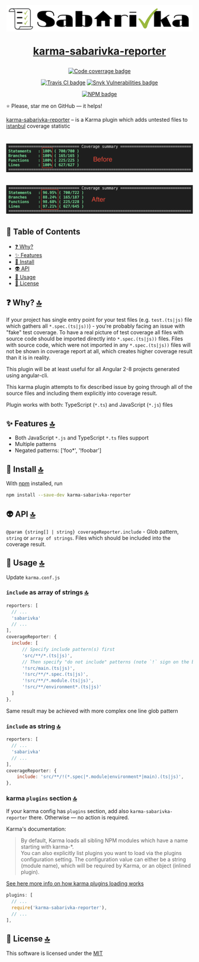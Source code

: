 <h1 align="center">

[![logo](./assets/logo.png)](#)

[karma-sabarivka-reporter](https://github.com/kopach/karma-sabarivka-reporter)

</h1>

<div align="center">

[![Code coverrage badge](https://codecov.io/gh/kopach/karma-sabarivka-reporter/branch/master/graph/badge.svg)](https://codecov.io/gh/kopach/karma-sabarivka-reporter)

[![Travis CI badge](https://travis-ci.com/kopach/karma-sabarivka-reporter.svg?branch=master)](https://travis-ci.com/kopach/karma-sabarivka-reporter/branches)
[![Snyk Vulnerabilities badge](https://snyk.io/test/github/kopach/karma-sabarivka-reporter/badge.svg)](https://snyk.io/test/github/kopach/karma-sabarivka-reporter)

[![NPM badge](https://nodei.co/npm/karma-sabarivka-reporter.png?compact=true)](https://www.npmjs.com/package/karma-sabarivka-reporter)

</div>

⭐️ Please, star me on GitHub — it helps!

[karma-sabarivka-reporter](https://github.com/kopach/karma-sabarivka-reporter) – is a Karma plugin which adds untested files to [istanbul](https://github.com/gotwarlost/istanbul) coverage statistic

<h1 align="center">

![screenshot before](./assets/before.png)

![screenshot after](./assets/after.png)

</h1>

## 🧬 Table of Contents

- [❓ Why?](#-why-)
- [✨ Features](#-features-)
- [💾 Install](#-install-)
- [👽 API](#-api-)
- [🔨 Usage](#-usage-)
- [📄 License](#-license-)

## ❓ Why? [🔝](#-table-of-contents)

If your project has single entry point for your test files (e.g. `test.(ts|js)` file which gathers all `*.spec.(ts|js))`) - you're probably facing an issue with "fake" test coverage. To have a real picture of test coverage all files with source code should be imported directly into `*.spec.(ts|js))` files. Files with source code, which were not imported in any `*.spec.(ts|js))` files will not be shown in coverage report at all, which creates higher coverage result than it is in reality.

This plugin will be at least useful for all Angular 2-8 projects generated using angular-cli.

This karma plugin attempts to fix described issue by going through all of the source files and including them explicitly into coverage result.

Plugin works with both: TypeScript (`*.ts`) and JavaScript (`*.js`) files

## ✨ Features [🔝](#-table-of-contents)

- Both JavaScript `*.js` and TypeScript `*.ts` files support
- Multiple patterns
- Negated patterns: ['foo*', '!foobar']

## 💾 Install [🔝](#-table-of-contents)

With [npm](https://npmjs.org/) installed, run

```bash
npm install --save-dev karma-sabarivka-reporter
```

## 👽 API [🔝](#-table-of-contents)

`@param {string[] | string} coverageReporter.include` - Glob pattern, `string` or `array of strings`. Files which should be included into the coverage result.

## 🔨 Usage [🔝](#-table-of-contents)

Update `karma.conf.js`

### `include` as array of strings [🔝](#-table-of-contents)

```JavaScript
reporters: [
  // ...
  'sabarivka'
  // ...
],
coverageReporter: {
  include: [
      // Specify include pattern(s) first
      'src/**/*.(ts|js)',
      // Then specify "do not include" patterns (note `!` sign on the beginning of each statement)
      '!src/main.(ts|js)',
      '!src/**/*.spec.(ts|js)',
      '!src/**/*.module.(ts|js)',
      '!src/**/environment*.(ts|js)'
  ]
},
```

Same result may be achieved with more complex one line glob pattern

### `include` as string [🔝](#-table-of-contents)

```JavaScript
reporters: [
  // ...
  'sabarivka'
  // ...
],
coverageReporter: {
    include: 'src/**/!(*.spec|*.module|environment*|main).(ts|js)',
},
```

### karma `plugins` section [🔝](#-table-of-contents)

If your karma config has `plugins` section, add also `karma-sabarivka-reporter` there. Otherwise — no action is required.

Karma's documentation:
> By default, Karma loads all sibling NPM modules which have a name starting with karma-\*.\
You can also explicitly list plugins you want to load via the plugins configuration setting. The configuration value can either be a string (module name), which will be required by Karma, or an object (inlined plugin).

[See here more info on how karma plugins loading works](https://karma-runner.github.io/4.0/config/plugins.html)

```JavaScript
plugins: [
  // ...
  require('karma-sabarivka-reporter'),
  // ...
],
```

## 📄 License [🔝](#-table-of-contents)

This software is licensed under the [MIT](https://github.com/kopach/karma-sabarivka-reporter/blob/master/LICENSE)
